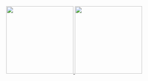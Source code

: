 <div>
  <a href="https://github.com/satont">
  <img height="180em" src="https://github-readme-stats.vercel.app/api?username=ripls56&show_icons=true&include_all_commits=true&count_private=true&theme=radical"/>
  <img height="180em" src="https://github-readme-stats.vercel.app/api/top-langs/?username=ripls56&layout=compact&count_private=true&theme=radical"/>
  </a>
</div>
